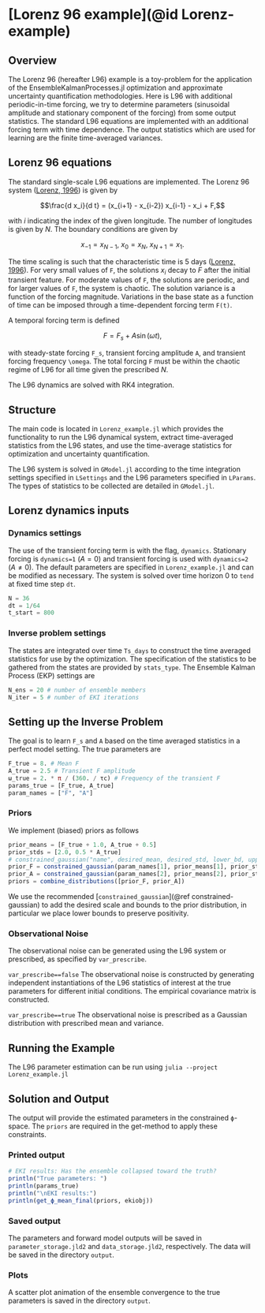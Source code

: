 # [Lorenz 96 example](@id Lorenz-example)

## Overview

The Lorenz 96 (hereafter L96) example is a toy-problem for the application of the EnsembleKalmanProcesses.jl optimization and approximate uncertainty quantification methodologies.
Here is L96 with additional periodic-in-time forcing, we try to determine parameters (sinusoidal amplitude and stationary component of the forcing) from some output statistics.
The standard L96 equations are implemented with an additional forcing term with time dependence.
The output statistics which are used for learning are the finite time-averaged variances.

## Lorenz 96 equations

The standard single-scale L96 equations are implemented.
The Lorenz 96 system ([Lorenz, 1996](http://www.raidl.cz/file/18/lorenz-1996-_predictability_partly_solved.pdf)) is given by 
```math
\frac{d x_i}{d t} = (x_{i+1} - x_{i-2}) x_{i-1} - x_i + F,
```
with $i$ indicating the index of the given longitude. The number of longitudes is given by $N$.
The boundary conditions are given by
```math
x_{-1} = x_{N-1}, \ x_0 = x_N, \ x_{N+1} = x_1.
```
The time scaling is such that the characteristic time is 5 days ([Lorenz, 1996](http://www.raidl.cz/file/18/lorenz-1996-_predictability_partly_solved.pdf)). 
For very small values of ``F``, the solutions $x_i$ decay to $F$ after the initial transient feature.
For moderate values of ``F``, the solutions are periodic, and for larger values of ``F``, the system is chaotic.
The solution variance is a function of the forcing magnitude.
Variations in the base state as a function of time can be imposed through a time-dependent forcing term ``F(t)``.

A temporal forcing term is defined
```math
F = F_s + A \sin(\omega t),
```
with steady-state forcing ``F_s``, transient forcing amplitude ``A``, and transient forcing frequency ``\omega``.
The total forcing ``F`` must be within the chaotic regime of L96 for all time given the prescribed $N$.

The L96 dynamics are solved with RK4 integration.


## Structure

The main code is located in `Lorenz_example.jl` which provides the functionality to run the L96 dynamical system, extract time-averaged statistics from the L96 states, and use the time-average statistics for optimization and uncertainty quantification.

The L96 system is solved in `GModel.jl` according to the time integration settings specified in `LSettings` and the L96 parameters specified in `LParams`.
The types of statistics to be collected are detailed in `GModel.jl`.


## Lorenz dynamics inputs

### Dynamics settings
The use of the transient forcing term is with the flag, `dynamics`. Stationary forcing is `dynamics=1` ($A=0$) and transient forcing is used with `dynamics=2` ($A\neq0$).
The default parameters are specified in `Lorenz_example.jl` and can be modified as necessary.
The system is solved over time horizon $0$ to `tend` at fixed time step `dt`.
```julia
N = 36
dt = 1/64
t_start = 800
```

### Inverse problem settings
The states are integrated over time `Ts_days` to construct the time averaged statistics for use by the optimization.
The specification of the statistics to be gathered from the states are provided by `stats_type`.
The Ensemble Kalman Process (EKP) settings are
```julia
N_ens = 20 # number of ensemble members
N_iter = 5 # number of EKI iterations
```


## Setting up the Inverse Problem
The goal is to learn ```F_s``` and ```A``` based on the time averaged statistics in a perfect model setting.
The true parameters are
```julia
F_true = 8. # Mean F
A_true = 2.5 # Transient F amplitude
ω_true = 2. * π / (360. / τc) # Frequency of the transient F
params_true = [F_true, A_true]
param_names = ["F", "A"]
```

### Priors
We implement (biased) priors as follows

```julia
prior_means = [F_true + 1.0, A_true + 0.5]
prior_stds = [2.0, 0.5 * A_true]
# constrained_gaussian("name", desired_mean, desired_std, lower_bd, upper_bd)
prior_F = constrained_gaussian(param_names[1], prior_means[1], prior_stds[1], 0, Inf)
prior_A = constrained_gaussian(param_names[2], prior_means[2], prior_stds[2], 0, Inf)
priors = combine_distributions([prior_F, prior_A])
```
We use the recommended [`constrained_gaussian`](@ref constrained-gaussian) to add the desired scale and bounds to the prior distribution, in particular we place lower bounds to preserve positivity. 

### Observational Noise
The observational noise can be generated using the L96 system or prescribed, as specified by `var_prescribe`. 

`var_prescribe==false`
The observational noise is constructed by generating independent instantiations of the L96 statistics of interest at the true parameters for different initial conditions.
The empirical covariance matrix is constructed.

`var_prescribe==true`
The observational noise is prescribed as a Gaussian distribution with prescribed mean and variance.

## Running the Example
The L96 parameter estimation can be run using `julia --project Lorenz_example.jl`


## Solution and Output
The output will provide the estimated parameters in the constrained `ϕ`-space. The `priors` are required in the get-method to apply these constraints.

### Printed output
```julia
# EKI results: Has the ensemble collapsed toward the truth?
println("True parameters: ")
println(params_true)
println("\nEKI results:")
println(get_ϕ_mean_final(priors, ekiobj))
```

### Saved output
The parameters and forward model outputs will be saved in `parameter_storage.jld2` and `data_storage.jld2`, respectively.
The data will be saved in the directory `output`.

### Plots
A scatter plot animation of the ensemble convergence to the true parameters is saved in the directory `output`.
